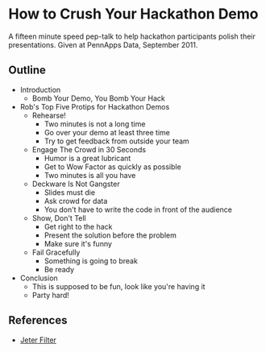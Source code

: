 How to Crush Your Hackathon Demo
============================

A fifteen minute speed pep-talk to help hackathon participants polish their presentations.
Given at PennApps Data, September 2011.  


Outline
---------------------------

- Introduction
    - Bomb Your Demo, You Bomb Your Hack
- Rob's Top Five Protips for Hackathon Demos
    - Rehearse!
        - Two minutes is not a long time
        - Go over your demo at least three time
        - Try to get feedback from outside your team
    - Engage The Crowd in 30 Seconds
        - Humor is a great lubricant
        - Get to Wow Factor as quickly as possible
        - Two minutes is all you have
    - Deckware Is Not Gangster
        - Slides must die
        - Ask crowd for data
        - You don't have to write the code in front of the audience
    - Show, Don't Tell
        - Get right to the hack
        - Present the solution before the problem
        - Make sure it's funny
    - Fail Gracefully
        - Something is going to break
        - Be ready 
- Conclusion
    - This is supposed to be fun, look like you're having it
    - Party hard!


References
----------------------------

* [Jeter Filter](http://www.jeterfilter.com)

